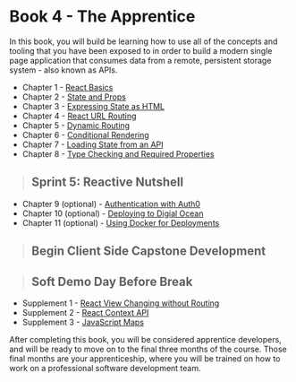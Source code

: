 # Book 4 - The Apprentice

In this book, you will build be learning how to use all of the concepts and tooling that you have been exposed to in order to build a modern single page application that consumes data from a remote, persistent storage system - also known as APIs.

* Chapter 1 - [React Basics](./chapters/REACT_BASICS.md)
* Chapter 2 - [State and Props](./chapters/COMPONENT_STATE_PROPS.md)
* Chapter 3 - [Expressing State as HTML](./chapters/REACT_STATE_EXPRESSION.md)
* Chapter 4 - [React URL Routing](./chapters/REACT_ROUTING.md)
* Chapter 5 - [Dynamic Routing](./chapters/REACT_DYNAMIC_ROUTING.md)
* Chapter 6 - [Conditional Rendering](./chapters/REACT_CONDITIONAL_RENDERING.md)
* Chapter 7 - [Loading State from an API](./chapters/REACT_INITIAL_STATE.md)
* Chapter 8 - [Type Checking and Required Properties](./chapters/REACT_TYPE_CHECKING.md)

> ## Sprint 5: Reactive Nutshell

* Chapter 9 (optional) - [Authentication with Auth0](https://auth0.com/blog/reactjs-authentication-tutorial/)
* Chapter 10 (optional) - [Deploying to Digial Ocean](./chapters/DIGITAL_OCEAN.md)
* Chapter 11 (optional) - [Using Docker for Deployments](./chapters/DOCKER_INTRO.md)

> ## **Begin Client Side Capstone Development**

> ## Soft Demo Day Before Break

* Supplement 1 - [React View Changing without Routing](./chapters/REACT_DYNAMIC_ROUTING.md)
* Supplement 2 - [React Context API](./chapters/REACT_CONTEXT_API.md)
* Supplement 3 - [JavaScript Maps](./chapters/JS_MAPS.md)

After completing this book, you will be considered apprentice developers, and will be ready to move on to the final three months of the course. Those final months are your apprenticeship, where you will be trained on how to work on a professional software development team.
